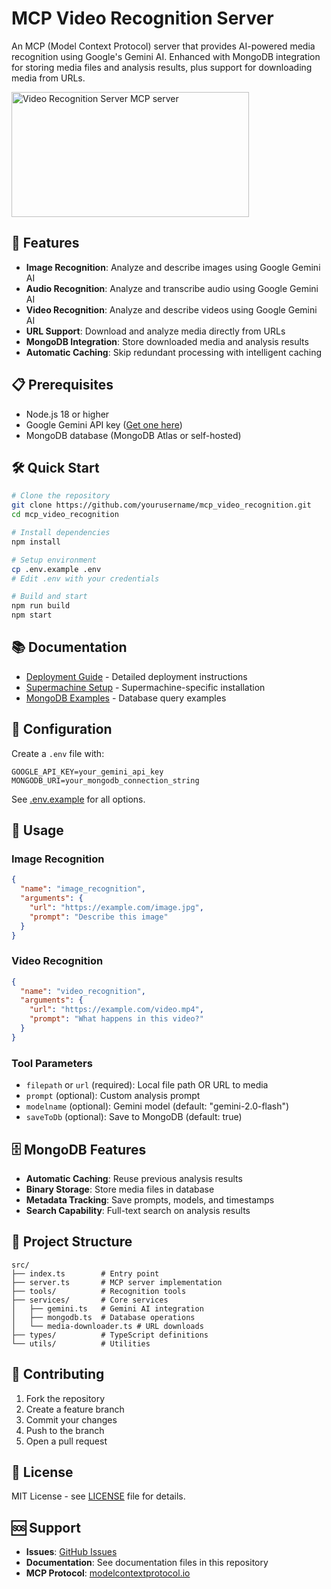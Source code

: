 # MCP Video Recognition Server

An MCP (Model Context Protocol) server that provides AI-powered media recognition using Google's Gemini AI. Enhanced with MongoDB integration for storing media files and analysis results, plus support for downloading media from URLs.

<a href="https://glama.ai/mcp/servers/@mario-andreschak/mcp_video_recognition">
  <img width="380" height="200" src="https://glama.ai/mcp/servers/@mario-andreschak/mcp_video_recognition/badge" alt="Video Recognition Server MCP server" />
</a>

## 🚀 Features

- **Image Recognition**: Analyze and describe images using Google Gemini AI
- **Audio Recognition**: Analyze and transcribe audio using Google Gemini AI  
- **Video Recognition**: Analyze and describe videos using Google Gemini AI
- **URL Support**: Download and analyze media directly from URLs
- **MongoDB Integration**: Store downloaded media and analysis results
- **Automatic Caching**: Skip redundant processing with intelligent caching

## 📋 Prerequisites

- Node.js 18 or higher
- Google Gemini API key ([Get one here](https://makersuite.google.com/app/apikey))
- MongoDB database (MongoDB Atlas or self-hosted)

## 🛠️ Quick Start

```bash
# Clone the repository
git clone https://github.com/yourusername/mcp_video_recognition.git
cd mcp_video_recognition

# Install dependencies
npm install

# Setup environment
cp .env.example .env
# Edit .env with your credentials

# Build and start
npm run build
npm start
```

## 📚 Documentation

- [Deployment Guide](./DEPLOYMENT.md) - Detailed deployment instructions
- [Supermachine Setup](./SUPERMACHINE_SETUP.md) - Supermachine-specific installation
- [MongoDB Examples](./examples/mongodb-examples.md) - Database query examples

## 🔧 Configuration

Create a `.env` file with:
```env
GOOGLE_API_KEY=your_gemini_api_key
MONGODB_URI=your_mongodb_connection_string
```

See [.env.example](./.env.example) for all options.

## 🎯 Usage

### Image Recognition
```json
{
  "name": "image_recognition",
  "arguments": {
    "url": "https://example.com/image.jpg",
    "prompt": "Describe this image"
  }
}
```

### Video Recognition
```json
{
  "name": "video_recognition",
  "arguments": {
    "url": "https://example.com/video.mp4",
    "prompt": "What happens in this video?"
  }
}
```

### Tool Parameters

- `filepath` or `url` (required): Local file path OR URL to media
- `prompt` (optional): Custom analysis prompt
- `modelname` (optional): Gemini model (default: "gemini-2.0-flash")
- `saveToDb` (optional): Save to MongoDB (default: true)

## 🗄️ MongoDB Features

- **Automatic Caching**: Reuse previous analysis results
- **Binary Storage**: Store media files in database
- **Metadata Tracking**: Save prompts, models, and timestamps
- **Search Capability**: Full-text search on analysis results

## 📁 Project Structure

```
src/
├── index.ts        # Entry point
├── server.ts       # MCP server implementation
├── tools/          # Recognition tools
├── services/       # Core services
│   ├── gemini.ts   # Gemini AI integration
│   ├── mongodb.ts  # Database operations
│   └── media-downloader.ts # URL downloads
├── types/          # TypeScript definitions
└── utils/          # Utilities
```

## 🤝 Contributing

1. Fork the repository
2. Create a feature branch
3. Commit your changes
4. Push to the branch
5. Open a pull request

## 📄 License

MIT License - see [LICENSE](./LICENSE) file for details.

## 🆘 Support

- **Issues**: [GitHub Issues](https://github.com/yourusername/mcp_video_recognition/issues)
- **Documentation**: See documentation files in this repository
- **MCP Protocol**: [modelcontextprotocol.io](https://modelcontextprotocol.io/)